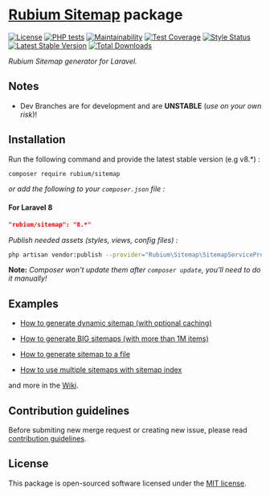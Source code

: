 # **[Rubium Sitemap](https://Rubium.com) package**

[![License](https://poser.pugx.org/Rubium/sitemap/license)](https://packagist.org/packages/Rubium/sitemap) [![PHP tests](https://github.com/rubium-web-web/laravel-sitemap/workflows/PHP%20tests/badge.svg?branch=master)](https://github.com//Rubium/laravel-sitemap/actions?query=workflow%3A%22PHP+tests%22) [![Maintainability](https://api.codeclimate.com/v1/badges/c7b8c0079addb1217836/maintainability)](https://codeclimate.com/github/Rubium/laravel-sitemap/maintainability) [![Test Coverage](https://api.codeclimate.com/v1/badges/c7b8c0079addb1217836/test_coverage)](https://codeclimate.com/github/Rubium/laravel-sitemap/test_coverage) [![Style Status](https://github.styleci.io/repos/10392044/shield?style=normal&branch=master)](https://github.styleci.io/repos/10392044) [![Latest Stable Version](https://poser.pugx.org/Rubium/sitemap/v/stable)](https://packagist.org/packages/rubium/sitemap) [![Total Downloads](https://poser.pugx.org/Rubium/sitemap/downloads)](https://packagist.org/packages/rubium/sitemap)

*Rubium Sitemap generator for Laravel.*

## Notes

- Dev Branches are for development and are **UNSTABLE** (*use on your own risk*)!

## Installation

Run the following command and provide the latest stable version (e.g v8.\*) :

```bash
composer require rubium/sitemap
```

*or add the following to your `composer.json` file :*

#### For Laravel 8
```json
"rubium/sitemap": "8.*"
```

*Publish needed assets (styles, views, config files) :*

```bash
php artisan vendor:publish --provider="Rubium\Sitemap\SitemapServiceProvider"
```
**Note:** *Composer won't update them after `composer update`, you'll need to do it manually!*

## Examples

- [How to generate dynamic sitemap (with optional caching)](https://github.com/rubium-web/laravel-sitemap/wiki/Dynamic-sitemap)

- [How to generate BIG sitemaps (with more than 1M items)](https://github.com/rubium-web/laravel-sitemap/wiki/Sitemap-index)

- [How to generate sitemap to a file](https://github.com/rubium-web/laravel-sitemap/wiki/Generate-sitemap)

- [How to use multiple sitemaps with sitemap index](https://github.com/rubium-web/laravel-sitemap/wiki/Generate-BIG-sitemaps)

and more in the [Wiki](https://github.com/rubium-web/laravel-sitemap/wiki).

## Contribution guidelines

Before submiting new merge request or creating new issue, please read [contribution guidelines](https://gitlab.com/rubium-web/laravel-sitemap/blob/master/CONTRIBUTING.md).

## License

This package is open-sourced software licensed under the [MIT license](https://opensource.org/licenses/MIT).